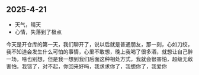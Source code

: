 ## 2025-4-21
- 天气，晴天
- 心情，失落到了极点

今天是开仓库的第一天，我们聊开了，说以后就是普通朋友，那一刻，心如刀绞，我不知道会发生什么可怕的事情，心里不敢想，晚上我喝了很多酒，就想让自己醉一场，啥也别想，但是我一想到我们后面这种相处方式，我就会很害怕，超级无敌害怕，我错了，对不起，你回来好吗，我求求你了，我想你了，我爱你
